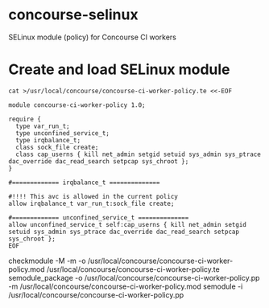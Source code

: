# concourse-selinux
SELinux module (policy) for Concourse CI workers


# Create and load SELinux module
```
cat >/usr/local/concourse/concourse-ci-worker-policy.te <<-EOF

module concourse-ci-worker-policy 1.0;

require {
  type var_run_t;
  type unconfined_service_t;
  type irqbalance_t;
  class sock_file create;
  class cap_userns { kill net_admin setgid setuid sys_admin sys_ptrace dac_override dac_read_search setpcap sys_chroot };
}

#============= irqbalance_t ==============

#!!!! This avc is allowed in the current policy
allow irqbalance_t var_run_t:sock_file create;

#============= unconfined_service_t ==============
allow unconfined_service_t self:cap_userns { kill net_admin setgid setuid sys_admin sys_ptrace dac_override dac_read_search setpcap sys_chroot };
EOF
```
checkmodule -M -m -o /usr/local/concourse/concourse-ci-worker-policy.mod /usr/local/concourse/concourse-ci-worker-policy.te
semodule_package -o /usr/local/concourse/concourse-ci-worker-policy.pp -m /usr/local/concourse/concourse-ci-worker-policy.mod
semodule -i /usr/local/concourse/concourse-ci-worker-policy.pp
```

